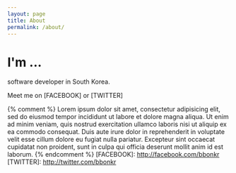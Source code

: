 ```yaml
---
layout: page
title: About
permalink: /about/
---
```


# I'm ...

software developer in South Korea. 

Meet me on [FACEBOOK] or [TWITTER]

{% comment %}
Lorem ipsum dolor sit amet, consectetur adipisicing elit, sed do eiusmod tempor incididunt ut labore et dolore magna aliqua. Ut enim ad minim veniam, quis nostrud exercitation ullamco laboris nisi ut aliquip ex ea commodo consequat. Duis aute irure dolor in reprehenderit in voluptate velit esse cillum dolore eu fugiat nulla pariatur. Excepteur sint occaecat cupidatat non proident, sunt in culpa qui officia deserunt mollit anim id est laborum.
{% endcomment %}
[FACEBOOK]: http://facebook.com/bbonkr
[TWITTER]: http://twitter.com/bbonkr
